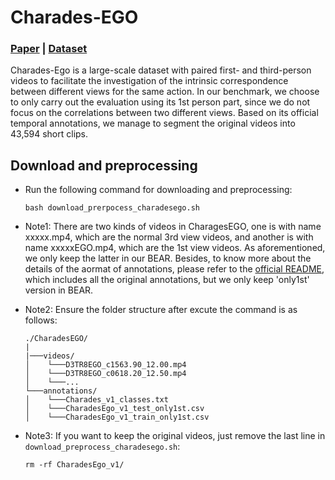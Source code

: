 # Charades-EGO

### [Paper](https://arxiv.org/pdf/1804.09627.pdf) | [Dataset](https://prior.allenai.org/projects/charades-ego)

Charades-Ego is a large-scale dataset with paired first- and third-person videos to facilitate the investigation of the intrinsic correspondence between different views for the same action. In our benchmark, we choose to only carry out the evaluation using its 1st person part, since we do not focus on the correlations between two different views. Based on its official temporal annotations, we manage to segment the original videos into 43,594 short clips.

## Download and preprocessing

- Run the following command for downloading and preprocessing: 
    ```
    bash download_prerpocess_charadesego.sh
    ```

- Note1: There are two kinds of videos in CharagesEGO, one is with name xxxxx.mp4, which are the normal 3rd view videos, and another is with name xxxxxEGO.mp4, which are the 1st view videos. As aforementioned, we only keep the latter in our BEAR. Besides, to know more about the details of the aormat of annotations, please refer to the [official README](annotations/README.txt), which includes all the original annotations, but we only keep 'only1st' version in BEAR.

- Note2: Ensure the folder structure after excute the command is as follows:

  ```
  ./CharadesEGO/
  |
  |───videos/
  │    └───D3TR8EGO_c1563.90_12.00.mp4
  │    └───D3TR8EGO_c0618.20_12.50.mp4
  │    └───...
  └───annotations/
  │    └───Charades_v1_classes.txt
  │    └───CharadesEgo_v1_test_only1st.csv
  │    └───CharadesEgo_v1_train_only1st.csv
  ```

- Note3: If you want to keep the original videos, just remove the last line in `download_preprocess_charadesego.sh`:
    ```
    rm -rf CharadesEgo_v1/
    ```